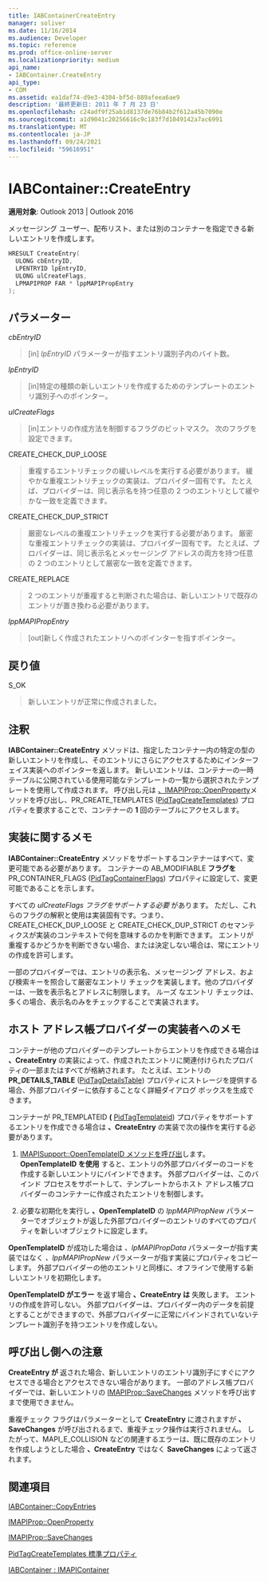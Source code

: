 ```yaml
---
title: IABContainerCreateEntry
manager: soliver
ms.date: 11/16/2014
ms.audience: Developer
ms.topic: reference
ms.prod: office-online-server
ms.localizationpriority: medium
api_name:
- IABContainer.CreateEntry
api_type:
- COM
ms.assetid: ea1daf74-d9e3-4304-bf5d-889afeea6ae9
description: '最終更新日: 2011 年 7 月 23 日'
ms.openlocfilehash: c24adf9f25ab1d8137de76b84b2f612a45b7090e
ms.sourcegitcommit: a1d9041c20256616c9c183f7d1049142a7ac6991
ms.translationtype: MT
ms.contentlocale: ja-JP
ms.lasthandoff: 09/24/2021
ms.locfileid: "59616951"
---
```

# <a name="iabcontainercreateentry"></a>IABContainer::CreateEntry

  
  
**適用対象**: Outlook 2013 | Outlook 2016 
  
メッセージング ユーザー、配布リスト、または別のコンテナーを指定できる新しいエントリを作成します。
  
```cpp
HRESULT CreateEntry(
  ULONG cbEntryID,
  LPENTRYID lpEntryID,
  ULONG ulCreateFlags,
  LPMAPIPROP FAR * lppMAPIPropEntry
);
```

## <a name="parameters"></a>パラメーター

 _cbEntryID_
  
> [in]  _lpEntryID_ パラメーターが指すエントリ識別子内のバイト数。 
    
 _lpEntryID_
  
> [in]特定の種類の新しいエントリを作成するためのテンプレートのエントリ識別子へのポインター。 
    
 _ulCreateFlags_
  
> [in]エントリの作成方法を制御するフラグのビットマスク。 次のフラグを設定できます。
    
CREATE_CHECK_DUP_LOOSE 
  
> 重複するエントリチェックの緩いレベルを実行する必要があります。 緩やかな重複エントリチェックの実装は、プロバイダー固有です。 たとえば、プロバイダーは、同じ表示名を持つ任意の 2 つのエントリとして緩やかな一致を定義できます。
    
CREATE_CHECK_DUP_STRICT 
  
> 厳密なレベルの重複エントリチェックを実行する必要があります。 厳密な重複エントリチェックの実装は、プロバイダー固有です。 たとえば、プロバイダーは、同じ表示名とメッセージング アドレスの両方を持つ任意の 2 つのエントリとして厳密な一致を定義できます。
    
CREATE_REPLACE 
  
> 2 つのエントリが重複すると判断された場合は、新しいエントリで既存のエントリが置き換わる必要があります。
    
 _lppMAPIPropEntry_
  
> [out]新しく作成されたエントリへのポインターを指すポインター。
    
## <a name="return-value"></a>戻り値

S_OK 
  
> 新しいエントリが正常に作成されました。
    
## <a name="remarks"></a>注釈

**IABContainer::CreateEntry** メソッドは、指定したコンテナー内の特定の型の新しいエントリを作成し、そのエントリにさらにアクセスするためにインターフェイス実装へのポインターを返します。 新しいエントリは、コンテナーの一時テーブルに公開されている使用可能なテンプレートの一覧から選択されたテンプレートを使用して作成されます。 呼び出し元は [、IMAPIProp::OpenProperty](imapiprop-openproperty.md)メソッドを呼び出し、PR_CREATE_TEMPLATES ([PidTagCreateTemplates](pidtagcreatetemplates-canonical-property.md)) プロパティを要求することで、コンテナーの **1** 回のテーブルにアクセスします。 
  
## <a name="notes-to-implementers"></a>実装に関するメモ

**IABContainer::CreateEntry** メソッドをサポートするコンテナーはすべて、変更可能である必要があります。 コンテナーの AB_MODIFIABLE **フラグを** PR_CONTAINER_FLAGS ([PidTagContainerFlags](pidtagcontainerflags-canonical-property.md)) プロパティに設定して、変更可能であることを示します。 
  
すべての  _ulCreateFlags フラグをサポートする必要_ があります。 ただし、これらのフラグの解釈と使用は実装固有です。つまり、CREATE_CHECK_DUP_LOOSE と CREATE_CHECK_DUP_STRICT のセマンティクスが実装のコンテキストで何を意味するのかを判断できます。 エントリが重複するかどうかを判断できない場合、または決定しない場合は、常にエントリの作成を許可します。 
  
一部のプロバイダーでは、エントリの表示名、メッセージング アドレス、および検索キーを照合して厳密なエントリ チェックを実装します。他のプロバイダーは、一致を表示名とアドレスに制限します。 ルーズ なエントリ チェックは、多くの場合、表示名のみをチェックすることで実装されます。 
  
## <a name="notes-to-host-address-book-provider-implementers"></a>ホスト アドレス帳プロバイダーの実装者へのメモ

コンテナーが他のプロバイダーのテンプレートからエントリを作成できる場合は **、CreateEntry** の実装によって、作成されたエントリに関連付けられたプロパティの一部またはすべてが格納されます。 たとえば、エントリの **PR_DETAILS_TABLE** ([PidTagDetailsTable](pidtagdetailstable-canonical-property.md)) プロパティにストレージを提供する場合、外部プロバイダーに依存することなく詳細ダイアログ ボックスを生成できます。 
  
コンテナーが PR_TEMPLATEID **(** [PidTagTemplateid](pidtagtemplateid-canonical-property.md)) プロパティをサポートするエントリを作成できる場合は **、CreateEntry** の実装で次の操作を実行する必要があります。 
  
1. [IMAPISupport::OpenTemplateID メソッドを呼び出](imapisupport-opentemplateid.md)します。 **OpenTemplateID を使用** すると、エントリの外部プロバイダーのコードを作成する新しいエントリにバインドできます。 外部プロバイダーは、このバインド プロセスをサポートして、テンプレートからホスト アドレス帳プロバイダーのコンテナーに作成されたエントリを制御します。 
    
2. 必要な初期化を実行し **、OpenTemplateID** の _lppMAPIPropNew_ パラメーターでオブジェクトが返した外部プロバイダーのエントリのすべてのプロパティを新しいオブジェクトに設定します。
    
**OpenTemplateID** が成功した場合は _、lpMAPIPropData_ パラメーターが指す実装ではなく _、lppMAPIPropNew_ パラメーターが指す実装にプロパティをコピーします。 外部プロバイダーの他のエントリと同様に、オフラインで使用する新しいエントリを初期化します。 
  
**OpenTemplateID がエラー** を返す場合 **、CreateEntry は** 失敗します。 エントリの作成を許可しない。 外部プロバイダーは、プロバイダー内のデータを前提とすることができますので、外部プロバイダーに正常にバインドされていないテンプレート識別子を持つエントリを作成しない。 
  
## <a name="notes-to-callers"></a>呼び出し側への注意

**CreateEntry が** 返された場合、新しいエントリのエントリ識別子にすぐにアクセスできる場合とアクセスできない場合があります。 一部のアドレス帳プロバイダーでは、新しいエントリの [IMAPIProp::SaveChanges](imapiprop-savechanges.md) メソッドを呼び出すまで使用できません。 
  
重複チェック フラグはパラメーターとして **CreateEntry** に渡されますが **、SaveChanges** が呼び出されるまで、重複チェック操作は実行されません。 したがって、MAPI_E_COLLISION などの関連するエラーは、既に既存のエントリを作成しようとした場合 **、CreateEntry** ではなく **SaveChanges** によって返されます。
  
## <a name="see-also"></a>関連項目



[IABContainer::CopyEntries](iabcontainer-copyentries.md)
  
[IMAPIProp::OpenProperty](imapiprop-openproperty.md)
  
[IMAPIProp::SaveChanges](imapiprop-savechanges.md)
  
[PidTagCreateTemplates 標準プロパティ](pidtagcreatetemplates-canonical-property.md)
  
[IABContainer : IMAPIContainer](iabcontainerimapicontainer.md)

